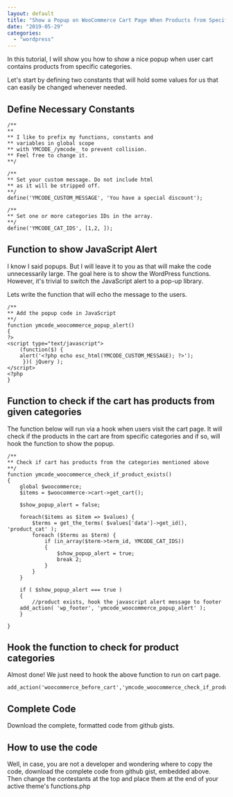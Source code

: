 ```yaml
---
layout: default
title: "Show a Popup on WooCommerce Cart Page When Products from Specific Categories are Added"
date: "2019-05-29"
categories: 
  - "wordpress"
---
```


In this tutorial, I will show you how to show a nice popup when user cart contains products from specific categories.

Let's start by defining two constants that will hold some values for us that can easily be changed whenever needed.

## Define Necessary Constants

```
/**
**
** I like to prefix my functions, constants and 
** variables in global scope 
** with YMCODE_/ymcode_ to prevent collision. 
** Feel free to change it. 
**/

/**
** Set your custom message. Do not include html 
** as it will be stripped off. 
**/ 
define('YMCODE_CUSTOM_MESSAGE', 'You have a special discount');

/**
** Set one or more categories IDs in the array. 
**/ 
define('YMCODE_CAT_IDS', [1,2, ]);
```

## Function to show JavaScript Alert

I know I said popups. But I will leave it to you as that will make the code unnecessarily large. The goal here is to show the WordPress functions. However, it's trivial to switch the JavaScript alert to a pop-up library.

Lets write the function that will echo the message to the users.

```
/**
** Add the popup code in JavaScript
**/ 
function ymcode_woocommerce_popup_alert()
{
?>
<script type="text/javascript">
    (function($) {
	alert('<?php echo esc_html(YMCODE_CUSTOM_MESSAGE); ?>');
     })( jQuery );
</script>
<?php
}
```

## Function to check if the cart has products from given categories

The function below will run via a hook when users visit the cart page. It will check if the products in the cart are from specific categories and if so, will hook the function to show the popup.

```
/**
** Check if cart has products from the categories mentioned above
**/
function ymcode_woocommerce_check_if_product_exists()
{
	global $woocommerce;
    $items = $woocommerce->cart->get_cart();

    $show_popup_alert = false; 

    foreach($items as $item => $values) { 
        $terms = get_the_terms( $values['data']->get_id(), 'product_cat' );
		foreach ($terms as $term) {
		    if (in_array($term->term_id, YMCODE_CAT_IDS))
		    {
		    	$show_popup_alert = true;
		    	break 2;
		    }
		}
    }

    if ( $show_popup_alert === true )
    {
    	//product exists, hook the javascript alert message to footer
	add_action( 'wp_footer', 'ymcode_woocommerce_popup_alert' );
    } 

}
```

## Hook the function to check for product categories

Almost done! We just need to hook the above function to run on cart page.

```
add_action('woocommerce_before_cart','ymcode_woocommerce_check_if_product_exists');
```

## Complete Code

Download the complete, formatted code from github gists.

<script src="https://gist.github.com/mymizan/eccd89985ab0948d974363da9014882d.js"></script>

## How to use the code

Well, in case, you are not a developer and wondering where to copy the code, download the complete code from github gist, embedded above. Then change the contestants at the top and place them at the end of your active theme's functions.php
